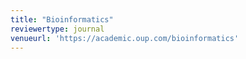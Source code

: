 ```yaml
---
title: "Bioinformatics"
reviewertype: journal
venueurl: 'https://academic.oup.com/bioinformatics'
---
```

